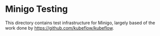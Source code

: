 # Minigo Testing

This directory contains test infrastructure for Minigo, largely based of the
work done by https://github.com/kubeflow/kubeflow.
